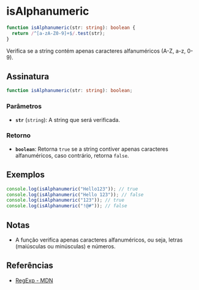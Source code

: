 # isAlphanumeric

```typescript
function isAlphanumeric(str: string): boolean {
  return /^[a-zA-Z0-9]+$/.test(str);
}
```

Verifica se a string contém apenas caracteres alfanuméricos (A-Z, a-z, 0-9).

## Assinatura

```typescript
function isAlphanumeric(str: string): boolean;
```

### Parâmetros

- **`str`** (`string`): A string que será verificada.

### Retorno

- **`boolean`**: Retorna `true` se a string contiver apenas caracteres alfanuméricos, caso contrário, retorna `false`.

## Exemplos

```typescript
console.log(isAlphanumeric("Hello123")); // true
console.log(isAlphanumeric("Hello 123")); // false
console.log(isAlphanumeric("123")); // true
console.log(isAlphanumeric("!@#")); // false
```

## Notas

- A função verifica apenas caracteres alfanuméricos, ou seja, letras (maiúsculas ou minúsculas) e números.

## Referências

- [RegExp - MDN](https://developer.mozilla.org/en-US/docs/Web/JavaScript/Reference/Global_Objects/RegExp)